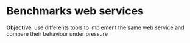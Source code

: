 # Benchmarks web services

**Objective**: use differents tools to implement the same web service and compare their behaviour under pressure

